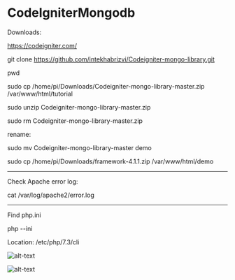 # CodeIgniterMongodb

Downloads:

https://codeigniter.com/

git clone https://github.com/intekhabrizvi/Codeigniter-mongo-library.git


pwd

sudo cp /home/pi/Downloads/Codeigniter-mongo-library-master.zip /var/www/html/tutorial

sudo unzip Codeigniter-mongo-library-master.zip

sudo rm Codeigniter-mongo-library-master.zip


rename:

sudo mv Codeigniter-mongo-library-master demo


sudo cp /home/pi/Downloads/framework-4.1.1.zip /var/www/html/demo

_________________________________________________________________________________________

Check Apache error log:

 cat /var/log/apache2/error.log
 
 __________________________________________________________________________________________
 
 Find php.ini
 
 php --ini

Location: /etc/php/7.3/cli

![alt-text](https://user-images.githubusercontent.com/58724748/106718814-8297f600-663c-11eb-8149-5c425869d40d.png)

![alt-text](https://user-images.githubusercontent.com/58724748/106720624-a5c3a500-663e-11eb-92c7-b3e02c830c69.png)

